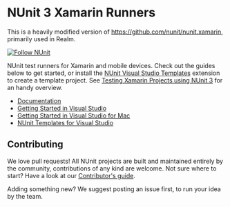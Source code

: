 # NUnit 3 Xamarin Runners

This is a heavily modified version of https://github.com/nunit/nunit.xamarin, primarily used in Realm.

[![Follow NUnit](https://img.shields.io/twitter/follow/nunit.svg?style=social)](https://twitter.com/nunit)

NUnit test runners for Xamarin and mobile devices. Check out the guides below to get started, or install the [NUnit Visual Studio Templates](https://marketplace.visualstudio.com/items?itemName=NUnitDevelopers.NUnitTemplatesforVisualStudio) extension to create a template project. See [Testing Xamarin Projects using NUnit 3](http://www.alteridem.net/2015/12/21/testing-xamarin-projects-using-nunit-3/) for an handy overview.

- [Documentation](https://github.com/nunit/docs/wiki/NUnit-Xamarin-Runners)
- [Getting Started in Visual Studio](https://github.com/nunit/docs/wiki/Getting-Started-in-Visual-Studio)
- [Getting Started in Visual Studio for Mac](https://github.com/nunit/docs/wiki/Getting-Started-in-Visual-Studio-for-Mac)
- [NUnit Templates for Visual Studio](https://github.com/nunit/nunit-vs-templates)

## Contributing
We love pull requests! All NUnit projects are built and maintained entirely by the community, contributions of any kind are welcome. Not sure where to start? Have a look at our [Contributor's guide](https://github.com/nunit/nunit/blob/master/CONTRIBUTING.md).

Adding something new? We suggest posting an issue first, to run your idea by the team. 